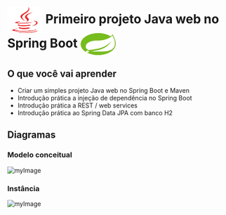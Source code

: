 <div className="Java-WebSite">
  <h1>
    <img align="center" alt="java" height="60" width="80" src="https://github.com/devicons/devicon/blob/master/icons/java/java-plain.svg"/>
    Primeiro projeto Java web no Spring Boot
    <img align="center" alt="spring" height="50" width="80" src="https://github.com/devicons/devicon/blob/master/icons/spring/spring-original.svg"/>
  </h1>
</div>

## O que você vai aprender
- Criar um simples projeto Java web no Spring Boot e Maven
- Introdução prática a injeção de dependência no Spring Boot
- Introdução prática a REST / web services
- Introdução prática ao Spring Data JPA com banco H2

## Diagramas

### Modelo conceitual

![myImage](https://github.com/devsuperior/aulao005/raw/master/domain-model.png)

### Instância

![myImage](https://github.com/devsuperior/aulao005/raw/master/domain-instance.png)
